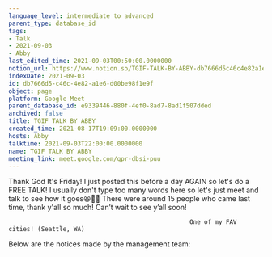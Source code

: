 ```yaml
---
language_level: intermediate to advanced
parent_type: database_id
tags:
- Talk
- 2021-09-03
- Abby
last_edited_time: 2021-09-03T00:50:00.0000000
notion_url: https://www.notion.so/TGIF-TALK-BY-ABBY-db7666d5c46c4e82a1e6d00be98f1e9f
indexDate: 2021-09-03
id: db7666d5-c46c-4e82-a1e6-d00be98f1e9f
object: page
platform: Google Meet
parent_database_id: e9339446-880f-4ef0-8ad7-8ad1f507dded
archived: false
title: TGIF TALK BY ABBY
created_time: 2021-08-17T19:09:00.0000000
hosts: Abby
talktime: 2021-09-03T22:00:00.0000000
name: TGIF TALK BY ABBY
meeting_link: meet.google.com/qpr-dbsi-puu
---
```


Thank God It's Friday! I just posted this before a day AGAIN so let's do a FREE TALK!
I usually don't type too many words here so let's just meet and talk to see how it goes😆👍🏻
There were around 15 people who came last time, thank y'all so much!
Can’t wait to see y’all soon!




                                                      One of my FAV cities! (Seattle, WA)







Below are the notices made by the management team: 


